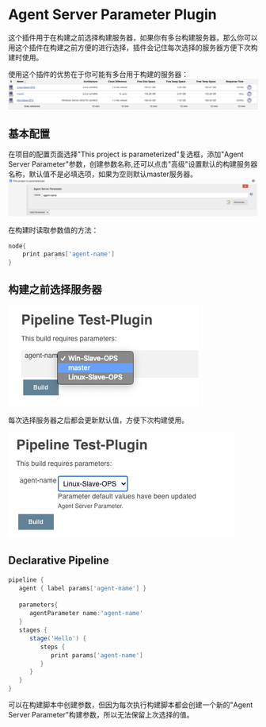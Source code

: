 # Agent Server Parameter Plugin

这个插件用于在构建之前选择构建服务器，如果你有多台构建服务器，那么你可以用这个插件在构建之前方便的进行选择，插件会记住每次选择的服务器方便下次构建时使用。

使用这个插件的优势在于你可能有多台用于构建的服务器：
![project doc image](docs/images/image-01.png)

## 基本配置

在项目的配置页面选择"This project is parameterized"复选框，添加"Agent Server Parameter"参数，创建参数名称,还可以点击"高级"设置默认的构建服务器名称，默认值不是必填选项，如果为空则默认master服务器。
![project doc image](docs/images/image-02.png)

在构建时读取参数值的方法：

```groovy
node{
    print params['agent-name']
}
```

## 构建之前选择服务器

![project doc image](docs/images/image-03.png)

每次选择服务器之后都会更新默认值，方便下次构建使用。

![project doc image](docs/images/image-04.png)

## Declarative Pipeline

```groovy
pipeline {
   agent { label params['agent-name'] } 

   parameters{
      agentParameter name:'agent-name'
   }
   stages {
      stage('Hello') {
         steps {
            print params['agent-name'] 
         }
      }
   }
}
```

可以在构建脚本中创建参数，但因为每次执行构建脚本都会创建一个新的"Agent Server Parameter"构建参数，所以无法保留上次选择的值。
